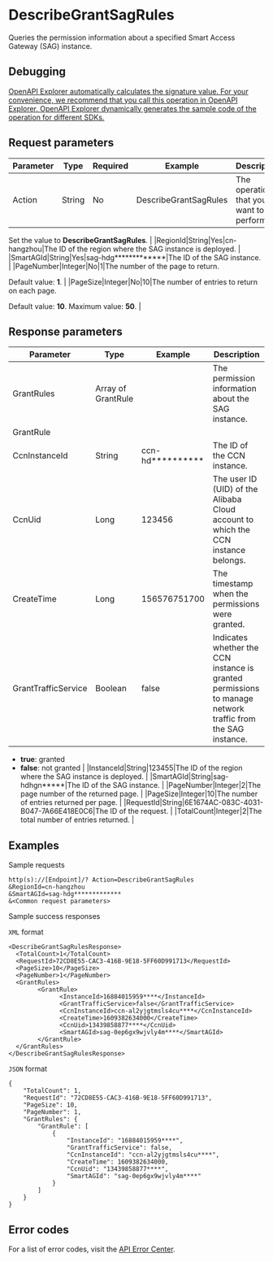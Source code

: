 # DescribeGrantSagRules

Queries the permission information about a specified Smart Access Gateway \(SAG\) instance.

## Debugging

[OpenAPI Explorer automatically calculates the signature value. For your convenience, we recommend that you call this operation in OpenAPI Explorer. OpenAPI Explorer dynamically generates the sample code of the operation for different SDKs.](https://api.aliyun.com/#product=Smartag&api=DescribeGrantSagRules&type=RPC&version=2018-03-13)

## Request parameters

|Parameter|Type|Required|Example|Description|
|---------|----|--------|-------|-----------|
|Action|String|No|DescribeGrantSagRules|The operation that you want to perform.

 Set the value to **DescribeGrantSagRules**. |
|RegionId|String|Yes|cn-hangzhou|The ID of the region where the SAG instance is deployed. |
|SmartAGId|String|Yes|sag-hdg\*\*\*\*\*\*\*\*\*\*\*\*\*|The ID of the SAG instance. |
|PageNumber|Integer|No|1|The number of the page to return.

 Default value: **1**. |
|PageSize|Integer|No|10|The number of entries to return on each page.

 Default value: **10**. Maximum value: **50**. |

## Response parameters

|Parameter|Type|Example|Description|
|---------|----|-------|-----------|
|GrantRules|Array of GrantRule| |The permission information about the SAG instance. |
|GrantRule| | | |
|CcnInstanceId|String|ccn-hd\*\*\*\*\*\*\*\*\*\*|The ID of the CCN instance. |
|CcnUid|Long|123456|The user ID \(UID\) of the Alibaba Cloud account to which the CCN instance belongs. |
|CreateTime|Long|156576751700|The timestamp when the permissions were granted. |
|GrantTrafficService|Boolean|false|Indicates whether the CCN instance is granted permissions to manage network traffic from the SAG instance.

 -   **true**: granted
-   **false**: not granted |
|InstanceId|String|123455|The ID of the region where the SAG instance is deployed. |
|SmartAGId|String|sag-hdhgn\*\*\*\*\*|The ID of the SAG instance. |
|PageNumber|Integer|2|The page number of the returned page. |
|PageSize|Integer|10|The number of entries returned per page. |
|RequestId|String|6E1674AC-083C-4031-B047-7A66E418E0C6|The ID of the request. |
|TotalCount|Integer|2|The total number of entries returned. |

## Examples

Sample requests

```
http(s)://[Endpoint]/? Action=DescribeGrantSagRules
&RegionId=cn-hangzhou
&SmartAGId=sag-hdg*************
&<Common request parameters>
```

Sample success responses

`XML` format

```
<DescribeGrantSagRulesResponse>
  <TotalCount>1</TotalCount>
  <RequestId>72CD8E55-CAC3-416B-9E18-5FF60D991713</RequestId>
  <PageSize>10</PageSize>
  <PageNumber>1</PageNumber>
  <GrantRules>
        <GrantRule>
              <InstanceId>16884015959****</InstanceId>
              <GrantTrafficService>false</GrantTrafficService>
              <CcnInstanceId>ccn-al2yjgtmsls4cu****</CcnInstanceId>
              <CreateTime>1609382634000</CreateTime>
              <CcnUid>13439858877****</CcnUid>
              <SmartAGId>sag-0ep6gx9wjvly4m****</SmartAGId>
        </GrantRule>
  </GrantRules>
</DescribeGrantSagRulesResponse>
```

`JSON` format

```
{
	"TotalCount": 1,
	"RequestId": "72CD8E55-CAC3-416B-9E18-5FF60D991713",
	"PageSize": 10,
	"PageNumber": 1,
	"GrantRules": {
		"GrantRule": [
			{
				"InstanceId": "16884015959****",
				"GrantTrafficService": false,
				"CcnInstanceId": "ccn-al2yjgtmsls4cu****",
				"CreateTime": 1609382634000,
				"CcnUid": "13439858877****",
				"SmartAGId": "sag-0ep6gx9wjvly4m****"
			}
		]
	}
}
```

## Error codes

For a list of error codes, visit the [API Error Center](https://error-center.alibabacloud.com/status/product/Smartag).

